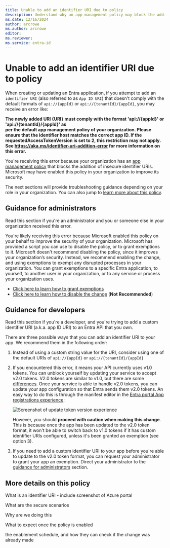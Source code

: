 ```yaml
---
title: Unable to add an identifier URI due to policy
description: Understand why an app management policy may block the addition of an identifier URI
ms.date: 12/16/2024
author: arcrowe
ms.author: arcrowe
editor: 
ms.reviewer: 
ms.service: entra-id
---
```


# Unable to add an identifier URI due to policy

When creating or updating an Entra application, if you attempt to add an `identifier URI` (also referred to as `App ID URI`) that doesn't comply with the default formats of `api://{appId}` or `api://{tenantId}/{appId}`, you may receive an error like:

**The newly added URI {URI} must comply with the format 'api://{appId}' or 'api://{tenantId}/{appId}' as per the default app management policy of your organization.  Please ensure that the identifier host matches the correct app ID. If the requestedAccessTokenVersion is set to 2, this restriction may not apply.  See https://aka.ms/identifier-uri-addition-error for more information on this error.**

You're receiving this error because your organization has an [app management policy](https://learn.microsoft.com/en-us/graph/api/resources/applicationauthenticationmethodpolicy?view=graph-rest-beta) that blocks the addition of insecure identifier URIs.  Microsoft may have enabled this policy in your organization to improve its security.  

The next sections will provide troubleshooting guidance depending on your role in your organization.  You can also jump to [learn more about this policy](#more-details-on-this-policy).

## Guidance for administrators

Read this section if you're an administrator and you or someone else in your organization received this error.

You're likely receiving this error because Microsoft enabled this policy on your behalf to improve the security of your organization.  Microsoft has provided a script you can use to disable the policy, or to grant exemptions to it.  Microsoft doesn't recommend disabling the policy, since it improves your organization’s security.  Instead, we recommend enabling the change, and using exemptions to exempt any disrupted processes in your organization.  You can grant exemptions to a specific Entra application, to yourself, to another user in your organization, or to any service or process your organization uses.

- [Click here to learn how to grant exemptions](https://aka.ms/identifier-uri-protection-grant-exemptions)
- [Click here to learn how to disable the change](https://aka.ms/disable-identifier-uri-protection) (**Not Recommended**)

## Guidance for developers

Read this section if you're a developer, and you're trying to add a custom identifier URI (a.k.a. app ID URI) to an Entra API that you own.

There are three possible ways that you can add an identifier URI to your app. We recommend them in the following order:

1.  Instead of using a custom string value for the URI, consider using one of the default URIs of `api://{appId}` or `api://{tenantId}/{appId}`

1. If you encountered this error, it means your API currently uses v1.0 tokens. You can unblock yourself by updating your service to accept v2.0 tokens. V2.0 tokens are similar to v1.0, but there are some [differences](https://learn.microsoft.com/en-us/entra/identity-platform/access-token-claims-reference).  Once your service is able to handle v2.0 tokens, you can update your app configuration so that Entra sends them v2.0 tokens.  An easy way to do this is through the manifest editor in the [Entra portal App registrations experience](https://aka.ms/ra/prod):

    ![Screenshot of update token version experience](media/update-access-token-version.png)

    However, you should **proceed with caution when making this change**. This is because once the app has been updated to the v2.0 token format, it won't be able to switch back to v1.0 tokens if it has custom identifier URIs configured, unless it's been granted an exemption (see option 3).

1. If you need to add a custom identifier URI to your app before you're able to update to the v2.0 token format, you can request your administrator to grant your app an exemption.  Direct your administrator to the [guidance for administrators](#guidance-for-administrators) section.

## More details on this policy

What is an identifier URI - include screenshot of Azure portal

What are the secure scenarios

Why are we doing this

What to expect once the policy is enabled

the enablement schedule, and how they can check if the change was already made
